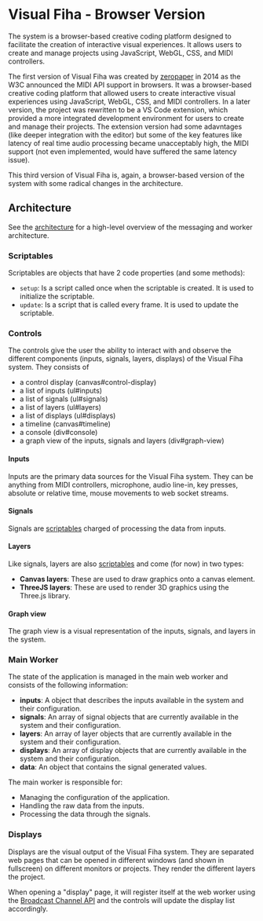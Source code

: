 # Visual Fiha - Browser Version

The system is a browser-based creative coding platform designed to facilitate the creation of interactive visual experiences.
It allows users to create and manage projects using JavaScript, WebGL, CSS, and MIDI controllers.

The first version of Visual Fiha was created by [zeropaper](https://github.com/zeropaper) in 2014 as the W3C announced the MIDI API support in browsers.
It was a browser-based creative coding platform that allowed users to create interactive visual experiences using JavaScript, WebGL, CSS, and MIDI controllers.
In a later version, the project was rewritten to be a VS Code extension, which provided a more integrated development environment for users to create and manage their projects.
The extension version had some adavntages (like deeper integration with the editor) but some of the key features like latency of real time audio processing became unacceptably high, the MIDI support (not even implemented, would have suffered the same latency issue).

This third version of Visual Fiha is, again, a browser-based version of the system with some radical changes in the architecture.

## Architecture

See the [architecture](architecture.md) for a high-level overview of the messaging and worker architecture.

### Scriptables

Scriptables are objects that have 2 code properties (and some methods):
- `setup`: Is a script called once when the scriptable is created. It is used to initialize the scriptable.
- `update`: Is a script that is called every frame. It is used to update the scriptable.

### Controls

The controls give the user the ability to interact with and observe the different components (inputs, signals, layers, displays) of the Visual Fiha system.
They consists of
- a control display (canvas#control-display)
- a list of inputs (ul#inputs)
- a list of signals (ul#signals)
- a list of layers (ul#layers)
- a list of displays (ul#displays)
- a timeline (canvas#timeline)
- a console (div#console)
- a graph view of the inputs, signals and layers (div#graph-view)

#### Inputs

Inputs are the primary data sources for the Visual Fiha system.
They can be anything from MIDI controllers, microphone, audio line-in, key presses, absolute or relative time, mouse movements to web socket streams.

#### Signals

Signals are [scriptables](#scriptables) charged of processing the data from inputs.

#### Layers

Like signals, layers are also [scriptables](#scriptables) and come (for now) in two types:
- **Canvas layers**: These are used to draw graphics onto a canvas element.
- **ThreeJS layers**: These are used to render 3D graphics using the Three.js library.

#### Graph view

The graph view is a visual representation of the inputs, signals, and layers in the system.

### Main Worker

The state of the application is managed in the main web worker and consists of the following information:
- **inputs**: A object that describes the inputs available in the system and their configuration.
- **signals**: An array of signal objects that are currently available in the system and their configuration.
- **layers**: An array of layer objects that are currently available in the system and their configuration.
- **displays**: An array of display objects that are currently available in the system and their configuration.
- **data**: An object that contains the signal generated values.

The main worker is responsible for:
- Managing the configuration of the application.
- Handling the raw data from the inputs.
- Processing the data through the signals.

### Displays

Displays are the visual output of the Visual Fiha system.
They are separated web pages that can be opened in different windows (and shown in fullscreen) on different monitors or projects.
They render the different layers the project.

When opening a "display" page, it will register itself at the web worker using the [Broadcast Channel API](https://developer.mozilla.org/en-US/docs/Web/API/Broadcast_Channel_API) and the controls will update the display list accordingly.